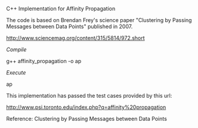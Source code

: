 C++ Implementation for Affinity Propagation
 
The code is based on Brendan Frey's science paper "Clustering by Passing Messages between Data Points" published in 2007.

http://www.sciencemag.org/content/315/5814/972.short
 
 
*Compile*

g++ affinity_propagation -o ap


*Execute*

ap


This implementation has passed the test cases provided by this url:

http://www.psi.toronto.edu/index.php?q=affinity%20propagation

 
Reference: Clustering by Passing Messages between Data Points